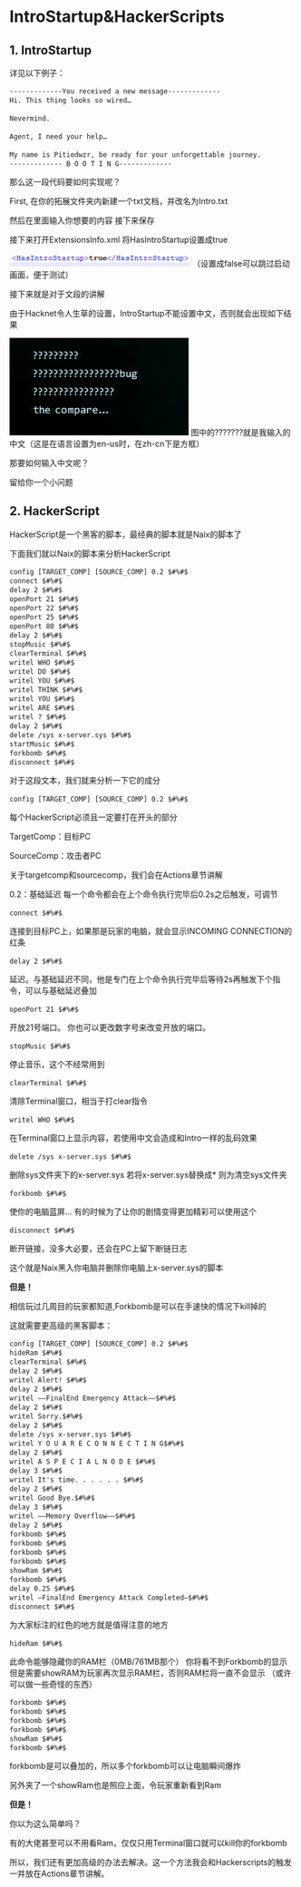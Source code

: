 # IntroStartup&HackerScripts

## 1.    IntroStartup

详见以下例子：

```text
-------------You received a new message-------------
Hi. This thing looks so wired…

Nevermind.

Agent, I need your help…

My name is Pitiedwzr, be ready for your unforgettable journey.
------------- B O O T I N G-------------
```

那么这一段代码要如何实现呢？

First, 在你的拓展文件夹内新建一个txt文档，并改名为Intro.txt

然后在里面输入你想要的内容 接下来保存

接下来打开ExtensionsInfo.xml 将HasIntroStartup设置成true

![](../.gitbook/assets/image5.png) （设置成false可以跳过启动画面，便于测试）

接下来就是对于文段的讲解

由于Hacknet令人生草的设置，IntroStartup不能设置中文，否则就会出现如下结果

![](../.gitbook/assets/image6.png) 图中的???????就是我输入的中文（这是在语言设置为en-us时，在zh-cn下是方框）

那要如何输入中文呢？

留给你一个小问题

## 2.    HackerScript

HackerScript是一个黑客的脚本，最经典的脚本就是Naix的脚本了

下面我们就以Naix的脚本来分析HackerScript

```text
config [TARGET_COMP] [SOURCE_COMP] 0.2 $#%#$
connect $#%#$
delay 2 $#%#$
openPort 21 $#%#$
openPort 22 $#%#$
openPort 25 $#%#$
openPort 80 $#%#$
delay 2 $#%#$
stopMusic $#%#$
clearTerminal $#%#$
writel WHO $#%#$
writel DO $#%#$
writel YOU $#%#$
writel THINK $#%#$
writel YOU $#%#$
writel ARE $#%#$
writel ? $#%#$
delay 2 $#%#$
delete /sys x-server.sys $#%#$
startMusic $#%#$
forkbomb $#%#$
disconnect $#%#$
```

对于这段文本，我们就来分析一下它的成分

`config [TARGET_COMP] [SOURCE_COMP] 0.2 $#%#$`

每个HackerScript必须且一定要打在开头的部分

TargetComp：目标PC

SourceComp：攻击者PC

关于targetcomp和sourcecomp，我们会在Actions章节讲解

0.2：基础延迟 每一个命令都会在上个命令执行完毕后0.2s之后触发，可调节

`connect $#%#$`

连接到目标PC上，如果那是玩家的电脑，就会显示INCOMING CONNECTION的红条

`delay 2 $#%#$`

延迟。与基础延迟不同，他是专门在上个命令执行完毕后等待2s再触发下个指令，可以与基础延迟叠加

`openPort 21 $#%#$`

开放21号端口。 你也可以更改数字号来改变开放的端口。

`stopMusic $#%#$`

停止音乐，这个不经常用到

`clearTerminal $#%#$`

清除Terminal窗口，相当于打clear指令

`writel WHO $#%#$`

在Terminal窗口上显示内容，若使用中文会造成和Intro一样的乱码效果

`delete /sys x-server.sys $#%#$`

删除sys文件夹下的x-server.sys 若将x-server.sys替换成\* 则为清空sys文件夹

`forkbomb $#%#$`

使你的电脑蓝屏… 有的时候为了让你的剧情变得更加精彩可以使用这个

`disconnect $#%#$`

断开链接，没多大必要，还会在PC上留下断链日志

这个就是Naix黑入你电脑并删除你电脑上x-server.sys的脚本

**但是！**

相信玩过几周目的玩家都知道,Forkbomb是可以在手速快的情况下kill掉的

这就需要更高级的黑客脚本：

```text
config [TARGET_COMP] [SOURCE_COMP] 0.2 $#%#$
hideRam $#%#$
clearTerminal $#%#$
delay 2 $#%#$
writel Alert! $#%#$
delay 2 $#%#$
writel ——FinalEnd Emergency Attack——$#%#$
delay 2 $#%#$
writel Sorry.$#%#$
delay 2 $#%#$
delete /sys x-server.sys $#%#$
writel Y O U A R E C O N N E C T I N G$#%#$
delay 2 $#%#$
writel A S P E C I A L N O D E $#%#$
delay 3 $#%#$
writel It's time. . . . . . $#%#$
delay 2 $#%#$
writel Good Bye.$#%#$
delay 3 $#%#$
writel ——Memory Overflow——$#%#$
delay 2 $#%#$
forkbomb $#%#$
forkbomb $#%#$
forkbomb $#%#$
forkbomb $#%#$
showRam $#%#$
forkbomb $#%#$
delay 0.25 $#%#$
writel —FinalEnd Emergency Attack Completed—$#%#$
disconnect $#%#$
```

为大家标注的红色的地方就是值得注意的地方

`hideRam $#%#$`

此命令能够隐藏你的RAM栏（0MB\/761MB那个） 你将看不到Forkbomb的显示 但是需要showRAM为玩家再次显示RAM栏，否则RAM栏将一直不会显示 （或许可以做一些奇怪的东西）

```text
forkbomb $#%#$
forkbomb $#%#$
forkbomb $#%#$
forkbomb $#%#$
showRam $#%#$
forkbomb $#%#$
```

forkbomb是可以叠加的，所以多个forkbomb可以让电脑瞬间爆炸

另外夹了一个showRam也是照应上面，令玩家重新看到Ram

**但是！**

你以为这么简单吗？

有的大佬甚至可以不用看Ram，仅仅只用Terminal窗口就可以kill你的forkbomb

所以，我们还有更加高级的办法去解决。这一个方法我会和Hackerscripts的触发一并放在Actions章节讲解。

